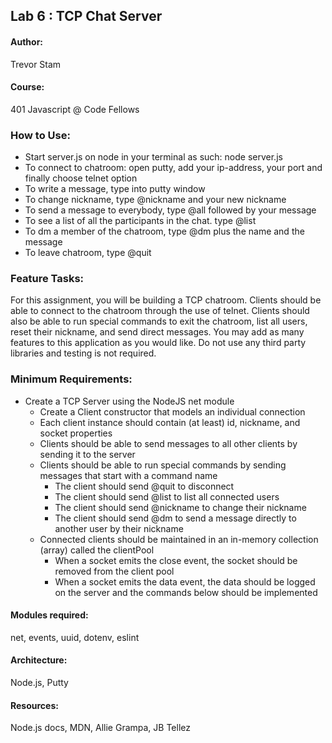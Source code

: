 ## Lab 6 : TCP Chat Server

#### Author: 
Trevor Stam
#### Course:
401 Javascript @ Code Fellows

### How to Use:
- Start server.js on node in your terminal as such: node server.js
- To connect to chatroom: open putty, add your ip-address, your port and finally choose telnet option
- To write a message, type into putty window
- To change nickname, type @nickname and your new nickname
- To send a message to everybody, type @all followed by your message
- To see a list of all the participants in the chat. type @list
- To dm a member of the chatroom, type @dm plus the name and the message
- To leave chatroom, type @quit

### Feature Tasks:
For this assignment, you will be building a TCP chatroom. Clients should be able to connect to the chatroom through the use of telnet. Clients should also be able to run special commands to exit the chatroom, list all users, reset their nickname, and send direct messages. You may add as many features to this application as you would like. Do not use any third party libraries and testing is not required.

### Minimum Requirements:

- Create a TCP Server using the NodeJS net module
    - Create a Client constructor that models an individual connection
    - Each client instance should contain (at least) id, nickname, and socket properties
    - Clients should be able to send messages to all other clients by sending it to the server
    - Clients should be able to run special commands by sending messages that start with a command name
        - The client should send @quit to disconnect
        - The client should send @list to list all connected users
        - The client should send @nickname <new-name> to change their nickname
        - The client should send @dm <to-username> <message> to send a message directly to another user by their nickname
    - Connected clients should be maintained in an in-memory collection (array) called the clientPool
        - When a socket emits the close event, the socket should be removed from the client pool
        - When a socket emits the data event, the data should be logged on the server and the commands below should be implemented


#### Modules required:
net, events, uuid, dotenv, eslint
#### Architecture:
Node.js, Putty

#### Resources:
Node.js docs, MDN, Allie Grampa, JB Tellez


